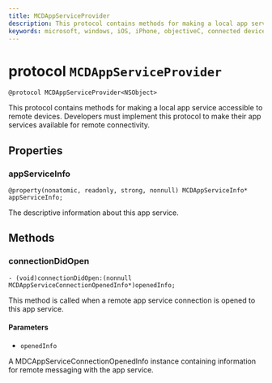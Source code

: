 ```yaml
---
title: MCDAppServiceProvider
description: This protocol contains methods for making a local app service accessible to remote devices.
keywords: microsoft, windows, iOS, iPhone, objectiveC, connected devices, Project Rome 
---
```


# protocol `MCDAppServiceProvider`

```
@protocol MCDAppServiceProvider<NSObject>
```

This protocol contains methods for making a local app service accessible to remote devices. Developers must implement this protocol to make their app services available for remote connectivity.

## Properties
 
### appServiceInfo
`@property(nonatomic, readonly, strong, nonnull) MCDAppServiceInfo* appServiceInfo;`

The descriptive information about this app service.

## Methods

### connectionDidOpen
`- (void)connectionDidOpen:(nonnull MCDAppServiceConnectionOpenedInfo*)openedInfo;`

This method is called when a remote app service connection is opened to this app service.

#### Parameters 
* `openedInfo`

A MDCAppServiceConnectionOpenedInfo instance containing information for remote messaging with the app service.